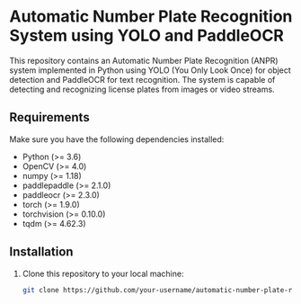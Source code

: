 # Automatic Number Plate Recognition System using YOLO and PaddleOCR

This repository contains an Automatic Number Plate Recognition (ANPR) system implemented in Python using YOLO (You Only Look Once) for object detection and PaddleOCR for text recognition. The system is capable of detecting and recognizing license plates from images or video streams.

## Requirements

Make sure you have the following dependencies installed:

- Python (>= 3.6)
- OpenCV (>= 4.0)
- numpy (>= 1.18)
- paddlepaddle (>= 2.1.0)
- paddleocr (>= 2.3.0)
- torch (>= 1.9.0)
- torchvision (>= 0.10.0)
- tqdm (>= 4.62.3)

## Installation

1. Clone this repository to your local machine:

   ```bash
   git clone https://github.com/your-username/automatic-number-plate-recognition.git
